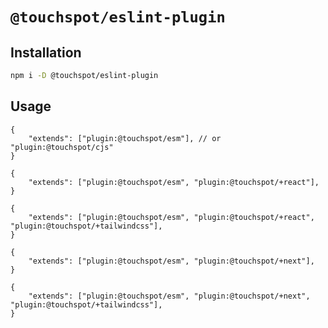 # `@touchspot/eslint-plugin`

## Installation

```sh
npm i -D @touchspot/eslint-plugin
```

## Usage

```jsonc
{
    "extends": ["plugin:@touchspot/esm"], // or "plugin:@touchspot/cjs"
}
```

```jsonc
{
    "extends": ["plugin:@touchspot/esm", "plugin:@touchspot/+react"],
}
```

```jsonc
{
    "extends": ["plugin:@touchspot/esm", "plugin:@touchspot/+react", "plugin:@touchspot/+tailwindcss"],
}
```

```jsonc
{
    "extends": ["plugin:@touchspot/esm", "plugin:@touchspot/+next"],
}
```

```jsonc
{
    "extends": ["plugin:@touchspot/esm", "plugin:@touchspot/+next", "plugin:@touchspot/+tailwindcss"],
}
```

